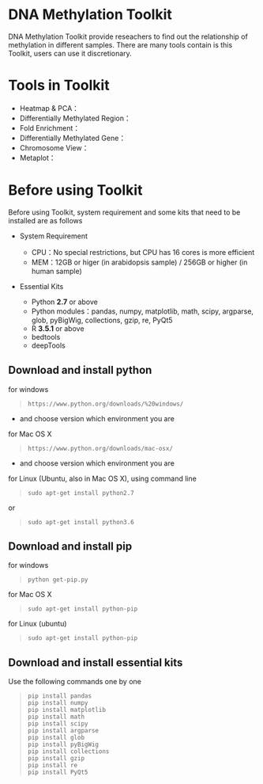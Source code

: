 # DNA Methylation Toolkit
DNA Methylation Toolkit provide reseachers to find out the relationship of methylation in different samples.
There are many tools contain is this Toolkit, users can use it discretionary.

# Tools in Toolkit
* Heatmap & PCA：
* Differentially Methylated Region：
* Fold Enrichment：
* Differentially Methylated Gene：
* Chromosome View：
* Metaplot：

# Before using Toolkit
Before using Toolkit, system requirement and some kits that need to be installed are as follows
* System Requirement
  * CPU：No special restrictions, but CPU has 16 cores is more efficient
  * MEM：12GB or higer (in arabidopsis sample) / 256GB or higher (in human sample)

* Essential Kits
  * Python **2.7** or above
  * Python modules：pandas, numpy, matplotlib, math, scipy, argparse, glob, pyBigWig, collections, gzip, re, PyQt5
  * R **3.5.1** or above
  * bedtools
  * deepTools
  
## Download and install python
for windows
>     https://www.python.org/downloads/%20windows/
  * and choose version which environment you are

for Mac OS X
>     https://www.python.org/downloads/mac-osx/
  * and choose version which environment you are

for Linux (Ubuntu, also in Mac OS X), using command line
>     sudo apt-get install python2.7
or
>     sudo apt-get install python3.6

## Download and install pip
for windows
>     python get-pip.py

for Mac OS X
>     sudo apt-get install python-pip

for Linux (ubuntu)
>     sudo apt-get install python-pip

## Download and install essential kits
Use the following commands one by one
>     pip install pandas
>     pip install numpy
>     pip install matplotlib
>     pip install math
>     pip install scipy
>     pip install argparse
>     pip install glob
>     pip install pyBigWig
>     pip install collections
>     pip install gzip
>     pip install re
>     pip install PyQt5
